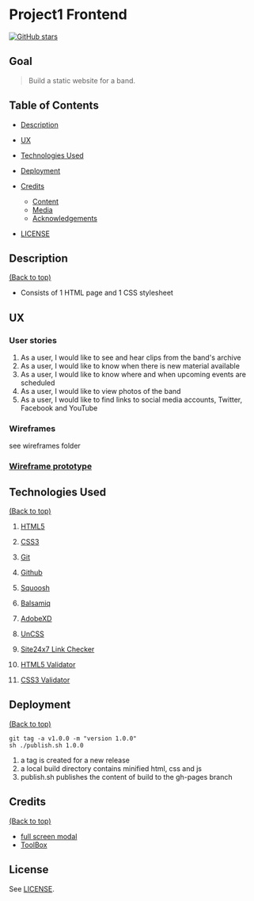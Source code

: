 # Project1 Frontend

<a href="https://github.com/DamianMcNulty/project1frontend/stargazers">
    <img src="https://img.shields.io/github/stars/DamianMcNulty/project1frontend.svg?style=social" alt="GitHub stars">
</a>

## Goal
>Build a static website for a band.

## Table of Contents
- [Description](#description)
- [UX](#ux)

- [Technologies Used](#technologies-used)

- [Deployment](#deployment)

- [Credits](#credits)

    - [Content](#content)
    - [Media](#media)
    - [Acknowledgements](#acknowledgements)
    
- [LICENSE](#license)

## Description
[(Back to top)](#table-of-contents)
* Consists of 1 HTML page and 1 CSS stylesheet

## UX
### User stories
1. As a user, I would like to see and hear clips from the band's archive
2. As a user, I would like to know when there is new material available
3. As a user, I would like to know where and when upcoming events are scheduled
4. As a user, I would like to view photos of the band
5. As a user, I would like to find links to social media accounts, Twitter, Facebook and YouTube 

### Wireframes
see wireframes folder

### [Wireframe prototype](https://xd.adobe.com/view/73e6984e-d785-49a5-7d03-933b793651e2-05d7/?fullscreen)

## Technologies Used
[(Back to top)](#table-of-contents)
1. [HTML5](https://en.wikipedia.org/wiki/HTML5) 

2. [CSS3](https://en.wikipedia.org/wiki/Cascading_Style_Sheets)  

3. [Git](https://git-scm.com/)  

4. [Github](https://github.com/)

5. [Squoosh](https://squoosh.app/)
    
6. [Balsamiq](https://balsamiq.com)

7. [AdobeXD](https://www.adobe.com/ie/products/xd.html)

8. [UnCSS](https://uncss-online.com/)

9. [Site24x7 Link Checker](https://www.site24x7.com/link-checker.html)

10. [HTML5 Validator](https://validator.w3.org/)

10. [CSS3 Validator](https://jigsaw.w3.org/css-validator/)
 
## Deployment
[(Back to top)](#table-of-contents)
```
git tag -a v1.0.0 -m "version 1.0.0"
sh ./publish.sh 1.0.0
```
1. a tag is created for a new release
2. a local build directory contains minified html, css and js
3. publish.sh publishes the content of build to the gh-pages branch

## Credits
[(Back to top)](#table-of-contents)

* [full screen modal](https://medium.com/@andrejsabrickis/a-fullscreen-modal-with-fixed-header-footer-and-a-scrollable-content-1656845c8171)
* [ToolBox](https://frontend.github.io/toolbox/)

## License

See [LICENSE](LICENSE).
